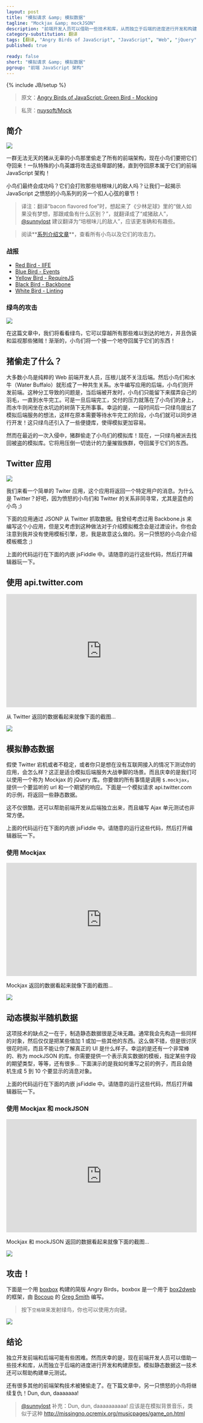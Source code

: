 ```yaml
---
layout: post
title: "模拟请求 &amp; 模拟数据"
tagline: "Mockjax &amp; mockJSON"
description: "前端开发人员可以借助一些技术和库，从而独立于后端的进度进行开发和构建原型。模拟静态数据还可以帮助构建单元测试。"
category-substitution: 翻译
tags: [翻译, "Angry Birds of JavaScript", "JavaScript", "Web", "jQuery", Architecture]
published: true

ready: false
short: "模拟请求 &amp; 模拟数据"
pgroup: "前端 JavaScript 架构"
---
```

{% include JB/setup %}

> 原文：[Angry Birds of JavaScript: Green Bird - Mocking](http://www.elijahmanor.com/2013/04/angry-birds-of-javascript-green-bird.html)

> 私货：[nuysoft/Mock](https://github.com/nuysoft/Mock)

<!-- ## Introduction -->
## 简介

![](http://4.bp.blogspot.com/-5PVLpWoGRVc/UV4ySyeL9vI/AAAAAAAAZxk/IlyY8pkqXF0/s1600/Angry_birds_wallpaper_3.png)
<!-- ![](http://4.bp.blogspot.com/-5PVLpWoGRVc/UV4ySyeL9vI/AAAAAAAAZxk/IlyY8pkqXF0/s400/Angry_birds_wallpaper_3.png) -->

<!-- A diabolical herd of pigs stole all of the front-end architecture from an innocent flock of birds and now they want it back! A team of special agent hero birds will attack those despicable pigs until they recover what is rightfully theirs, front-end JavaScript architecture! -->
一群无法无天的猪从无辜的小鸟那里偷走了所有的前端架构，现在小鸟们要把它们夺回来！一队特殊的小鸟英雄将攻击这些卑鄙的猪，直到夺回原本属于它们的前端 JavaScript 架构！

<!-- Will the birds be successful in the end? Will they defeat their bacon flavored foe? Let's find out together in another nail biting episode of Angry Birds of JavaScript! -->
小鸟们最终会成功吗？它们会打败那些培根味儿的敌人吗？让我们一起揭示 JavaScript 之愤怒的小鸟系列的另一个扣人心弦的章节！

> 译注：翻译“bacon flavored foe”时，想起来了《少林足球》里的“做人如果没有梦想，那跟咸鱼有什么区别？”，就翻译成了“咸猪敌人”，[@sunnylost](http://nuysoft.com/2013/04/21/angry-birds-of-javascript-orange-bird-templating/#comment-881925473) 建议翻译为“培根味儿的敌人”，应该更准确和有趣些。

<!-- > Check out the [**series introduction post**](http://www.elijahmanor.com/2013/03/angry-birds-of-javascript-series.html) for a list of all the birds and their attack powers. -->
> 阅读**[系列介绍文章]**，查看所有小鸟以及它们的攻击力。

[系列介绍文章]: http://www.elijahmanor.com/2013/03/angry-birds-of-javascript-series.html

<!-- ### Previous Attacks -->
### 战报
* [Red Bird - IIFE](http://www.elijahmanor.com/2013/03/angry-birds-of-javascript-red-bird.html)
* [Blue Bird - Events](http://www.elijahmanor.com/2013/03/angry-birds-of-javascript-blue-bird.html)
* [Yellow Bird - RequireJS](http://www.elijahmanor.com/2013/04/angry-birds-of-javascript-yellow-bird.html)
* [Black Bird - Backbone](http://www.elijahmanor.com/2013/04/angry-birds-of-javascript-black-bird.html)
* [White Bird - Linting](http://www.elijahmanor.com/2013/04/angry-birds-of-javascript-white-bird.html)

<!-- ### Green Bird Attacks -->
### 绿鸟的攻击

[![](http://1.bp.blogspot.com/-8IQeI6F5-d8/UV4ybFGUw7I/AAAAAAAAZxs/jnudV9GSHpM/s1600/green-bird.png)](http://1.bp.blogspot.com/-8IQeI6F5-d8/UV4ybFGUw7I/AAAAAAAAZxs/jnudV9GSHpM/s1600/green-bird.png)

<!-- In this post we will take a look at the Green Bird that can penetrate all of those hard to reach places and will mock and spy those stealing swine right where it hurts!. Slowly, one by one, the birds will take back what it theirs to keep! -->
在这篇文章中，我们将看看绿鸟，它可以穿越所有那些难以到达的地方，并且伪装和监视那些猪贼！渐渐的，小鸟们将一个接一个地夺回属于它们的东西！

<!-- ## What Was Stolen by the Pigs? -->
## 猪偷走了什么？
<!-- For the most part the birds are all front-end web developers only and don't focus on the back-end much at all. As a result the birds have a symbiotic relationship with the Water Buffalo. The Buffalo write the back-end of the application and the birds develop the front-end. The problem with this arrangement is that while the back-end is being developed the birds are left twiddling their feathers until the Buffalo are finished. However, once the back-end is done the pressure is on the birds to deliver while the Buffalo sit idle by the watering hole in the shade. Thankfully, a while back, a Green Bird proposed the idea of mocking the back-end services so they could make progress on the front-end while they waited for the Buffalo to finish their work! The Green Bird introduced a couple of handy libraries to make mocking a much easier process.  -->
大多数小鸟是纯粹的 Web 前端开发人员，压根儿就不关注后端。然后小鸟们和水牛（Water Buffalo）就形成了一种共生关系。水牛编写应用的后端，小鸟们则开发前端。这种分工导致的问题是，当后端被开发时，小鸟们只能留下来摆弄自己的羽毛，一直到水牛完工。可是一旦后端完工，交付的压力就落在了小鸟们的身上，而水牛则闲坐在水坑边的树荫下无所事事。幸运的是，一段时间后一只绿鸟提出了模拟后端服务的想法，这样在原本需要等待水牛完工的阶段，小鸟们就可以同步进行开发！这只绿鸟还引入了一些便捷库，使得模拟更加容易。

<!-- However, during a recent invasion the pigs stole the birds' mocking libraries! As a result, one of the Green Birds has been tasked to reclaim what has been stolen. He will use his overwhelming power of trickery to help destroy the pigs in order to take back what is theirs. -->
然而在最近的一次入侵中，猪群偷走了小鸟们的模拟库！现在，一只绿鸟被派去找回被盗的模拟库。它将用压倒一切诡计的力量摧毁族群，夺回属于它们的东西。

<!-- ## The Twitter Application -->
## Twitter 应用
![](http://1.bp.blogspot.com/-ZbrUacc6Jn8/UV8-TkAbAaI/AAAAAAAAZz4/HiqK67BDc14/s320/373892_3410142_lz.jpg)

<!-- We are going to take a look at a simple Twitter application that gets the tweets from a specific username. Why Twitter? Well, the Angry Birds have a special relationship with Twitter, especially the Blue Bird ;) -->
我们来看一个简单的 Twiter 应用，这个应用将返回一个特定用户的消息。为什么是 Twitter？好吧，因为愤怒的小鸟们和 Twitter 的关系非同寻常，尤其是蓝色的小鸟 ;)

<!-- The following application grabs data from Twitter using JSONP. I thought about using Backbone.js to write the little application, but thought that might be overkill to introduce the mocking concept. You will also notice I am not using a templating engine and that is on purpose. Another Angry Bird will be introducing that concept ;) -->
下面的应用通过 JSONP 从 Twitter 抓取数据。我曾经考虑过用 Backbone.js 来编写这个小应用，但是又考虑到这种做法对于介绍模拟概念会是过渡设计。你也会注意到我并没有使用模板引擎，恩，我是故意这么做的。另一只愤怒的小鸟会介绍模板概念 ;)

  <script src="https://gist.github.com/elijahmanor/5321634.js?file=twitter.js">
  </script>

<!-- The above code snippet is running in the below embedded jsFiddle. Feel free to run the code and launch the editor to play around with it. -->
上面的代码运行在下面的内嵌 jsFiddle 中。请随意的运行这些代码，然后打开编辑器玩一下。

<!-- ## Twitter Application using api.twitter.com -->
## 使用 api.twitter.com

  <iframe allowfullscreen="allowfullscreen" frameborder="0" height="300" src="http://jsfiddle.net/KXr8U/1/embedded/result,html" width="100%">
  </iframe>

<!-- The data that comes back from Twitter looks something like the following screenshot... -->
从 Twitter 返回的数据看起来就像下面的截图...

![](http://2.bp.blogspot.com/-7pLXYbHr5Lc/UV9FEJXJVPI/AAAAAAAAZ0A/81W9-kKIt94/s1600/twitter-raw.png)

<!-- ## Mocking Static Data -->
## 模拟静态数据

<!-- What if Twitter goes down, is unstable, or you just want to test your application without having internet access? This is where being able to mock the back-end service can be really helpful. Thankfully we can use a jQuery library called Mockjax. All you need to do is call <code>$.mockjax</code> and provide a URL that you want to listen for and a response that you want to be returned. The following is an example of mocking the call to api.twitter.com and passing back some static data. -->
假使 Twitter 宕机或者不稳定，或者你只是想在没有互联网接入的情况下测试你的应用，会怎么样？这正是适合模拟后端服务大战拳脚的场景。而且庆幸的是我们可以使用一个称为 Mockjax 的 jQuery 库。你要做的所有事情是调用 `$.mockjax`，提供一个要监听的 url 和一个期望的响应。下面是一个模拟请求 api.twitter.com 的示例，将返回一些静态数据。

  <script src="https://gist.github.com/elijahmanor/5321634.js?file=requests-mocked-static.js">
  </script>

  <style type="text/css">
    .gist .gist-file .gist-data .line-numbers {
        line-height: 20px;
    }
  </style>

<!-- Not only is this pretty cool and can be helpful for developing the front-end independent from the back-end, but it also very handy when writing Unit Tests that use Ajax. -->
这不仅很酷，还可以帮助前端开发从后端独立出来，而且编写 Ajax 单元测试也非常方便。

<!-- The above code snippet is running in the below embedded jsFiddle. Feel free to run the code and launch the editor to play around with it. -->
上面的代码运行在下面的内嵌 jsFiddle 中。请随意的运行这些代码，然后打开编辑器玩一下。

<!-- ### Twitter Application using Mockjax -->
### 使用 Mockjax

  <iframe allowfullscreen="allowfullscreen" frameborder="0" height="300" src="http://jsfiddle.net/ufqPC/1/embedded/result,html" width="100%">
  </iframe>

<!-- The data that comes back from Mockjax looks something like the following screenshot... -->
Mockjax 返回的数据看起来就像下面的截图...

![](http://4.bp.blogspot.com/-rgQyF9j9VbA/UV9FPdMawYI/AAAAAAAAZ0I/-ESPFAkZwoY/s1600/twitter-mock-static.png)

<!-- ## Mocking Dynamic Semi-Random Data -->
## 动态模拟半随机数据
<!-- One of the downsides of this technique is that generally I am pretty unimaginative and lazy when making static data examples. I typically end up have the same object and just increment some of the values by 1 or something. That is fine and all, but it is a nuisance, it takes time, and it doesn't really give you an idea of what the UI could look like. Thankfully there is another nice library for that called mockJSON. You provide a template of what you want your data to look like and then you give it some metadata about what types of fields you want, how many, etc... The following is how I rewrote the previous example, but will randomly generate anywhere from 5 to 10 twitter objects to be displayed. -->
这项技术的缺点之一在于，制造静态数据很是乏味无趣。通常我会先构造一些同样的对象，然后仅仅是把某些值加 1 或加一些其他的东西。这么做不错，但是很讨厌很花时间，而且不能让你了解真正的 UI 是什么样子。幸运的是还有一个非常棒的、称为 mockJSON 的库。你需要提供一个表示真实数据的模板，指定某些字段的期望类型，等等，还有很多... 下面演示的是我如何重写之前的例子，而且会随机生成 5 到 10 个要显示的消息对象。

  <script src="https://gist.github.com/elijahmanor/5321634.js?file=requests-mocked-dynamic.js">
  </script>

<!-- The above code snippet is running in the below embedded jsFiddle. Feel free to run the code and launch the editor to play around with it. -->
上面的代码运行在下面的内嵌 jsFiddle 中。请随意的运行这些代码，然后打开编辑器玩一下。

<!-- Twitter Application using Mockjax & mockJSON -->
### 使用 Mockjax 和 mockJSON
  <iframe allowfullscreen="allowfullscreen" frameborder="0" height="300" src="http://jsfiddle.net/cHS9q/1/embedded/result,html" width="100%">
  </iframe>

<!-- The data that comes back from Mockjax with mockJSON looks something like the following screenshot... -->
Mockjax 和 mockJSON 返回的数据看起来就像下面的截图...

![](http://4.bp.blogspot.com/-mvenxQzawwU/UV9FW2MqpUI/AAAAAAAAZ0Q/6TA0UmXP-9w/s1600/twitter-mock-dynamic.png)

<!-- ## Attack! -->
## 攻击！
下面是一个用 [boxbox] 构建的简版 Angry Birds，boxbox 是一个用于 [box2dweb] 的框架，由 [Bocoup] 的 [Greg Smith] 编写。

[boxbox]: http://incompl.github.com/boxbox/
[box2dweb]: https://code.google.com/p/box2dweb/
[Bocoup]: http://bocoup.com
[Greg Smith]: http://twitter.com/_gsmith

<!-- > Press the `space bar` to launch the Green Bird and you can also use the arrow keys. -->
> 按下`空格键`来发射绿鸟，你也可以使用方向键。

[![](http://3.bp.blogspot.com/-eLUAASpDUy0/UV0NIExF6RI/AAAAAAAAZwA/uCKAm54p5W4/s640/Screenshot+on+4.4.2013+at+12.14.59+AM.png)](http://jsfiddle.net/4QG5Q/27/show)

<!-- ## Conclusion -->
## 结论
<!-- It can be difficult to develop both the front-end and back-end independently. Thankfully there are some techniques and libraries today that can enable the front-end to develop and prototype separate from the back-end progress. The mocking techniqiue with static data can also be helpful when Unit Testing your code as well. -->
独立开发前端和后端可能有些困难。然而庆幸的是，现在前端开发人员可以借助一些技术和库，从而独立于后端的进度进行开发和构建原型。模拟静态数据这一技术还可以帮助构建单元测试。

<!-- There are many other front-end architecture techniques that have been stolen by the pigs. Tune in next time as the next Angry Bird takes its revenge! Dun, dun, daaaaaaa! -->
还有很多其他的前端架构技术被猪偷走了。在下篇文章中，另一只愤怒的小鸟将继续复仇！Dun, dun, daaaaaaa!

> [@sunnylost](http://nuysoft.com/2013/04/21/angry-birds-of-javascript-orange-bird-templating/#comment-881925473) 补充：Dun, dun, daaaaaaaaaa! 应该是在模拟背景音乐，类似于这种 <http://missingno.ocremix.org/musicpages/game_on.html>

